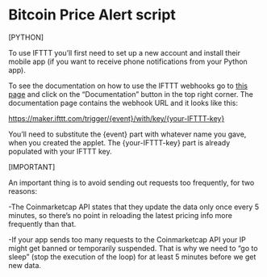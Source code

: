 # Bitcoin Price Alert script


[PYTHON]

 To use IFTTT you’ll first need to set up a new account and install their mobile app (if you want to receive phone notifications from your Python app).
 
 
 To see the documentation on how to use the IFTTT webhooks go to <a href="https://ifttt.com/maker_webhooks">this page</a> and click on the “Documentation” button in the top right corner. The documentation page contains the webhook URL and it looks like this:

https://maker.ifttt.com/trigger/{event}/with/key/{your-IFTTT-key}


You’ll need to substitute the {event} part with whatever name you gave, when you created the applet. The {your-IFTTT-key} part is already populated with your IFTTT key.



[IMPORTANT]

An important thing is to avoid sending out requests too frequently, for two reasons:

-The Coinmarketcap API states that they update the data only once every 5 minutes, so there’s no point in reloading the latest pricing info more frequently than that.


-If your app sends too many requests to the Coinmarketcap API your IP might get banned or temporarily suspended.
That is why we need to “go to sleep” (stop the execution of the loop) for at least 5 minutes before we get new data. 
 
